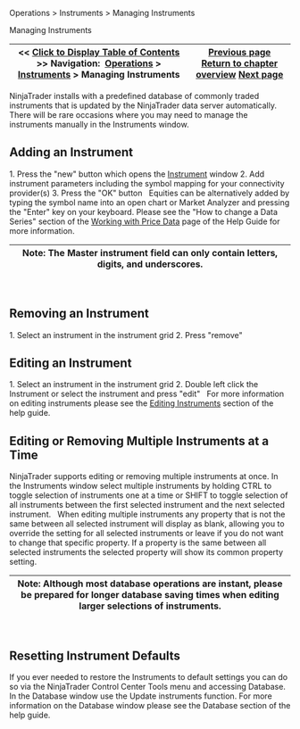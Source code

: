 ﻿
Operations \> Instruments \> Managing Instruments

Managing Instruments

| \<\< [Click to Display Table of Contents](manage_database.md) \>\> **Navigation:**     [Operations](operations-1.md) \> [Instruments](instruments-1.md) \> Managing Instruments | [Previous page](searching_for_instruments-1.md) [Return to chapter overview](instruments-1.md) [Next page](editing_instruments-1.md) |
| --- | --- |
NinjaTrader installs with a predefined database of commonly traded instruments that is updated by the NinjaTrader data server automatically. There will be rare occasions where you may need to manage the instruments manually in the Instruments window.
 
## Adding an Instrument
1\. Press the "new" button which opens the [Instrument](editing_instruments-1.md) window
2\. Add instrument parameters including the symbol mapping for your connectivity provider(s)
3\. Press the "OK" button
 
Equities can be alternatively added by typing the symbol name into an open chart or Market Analyzer and pressing the "Enter" key on your keyboard. Please see the "How to change a Data Series" section of the [Working with Price Data](working_with_price_data-1.md) page of the Help Guide for more information.
 

| Note: The Master instrument field can only contain letters, digits, and underscores. |
| --- |
 
## Removing an Instrument
1\. Select an instrument in the instrument grid
2\. Press "remove" 
 
## Editing an Instrument
1\. Select an instrument in the instrument grid
2\. Double left click the Instrument or select the instrument and press "edit"
 
For more information on editing instruments please see the [Editing Instruments](editing_instruments-1.md) section of the help guide.
 
## Editing or Removing Multiple Instruments at a Time
NinjaTrader supports editing or removing multiple instruments at once. In the Instruments window select multiple instruments by holding CTRL to toggle selection of instruments one at a time or SHIFT to toggle selection of all instruments between the first selected instrument and the next selected instrument.
 
When editing multiple instruments any property that is not the same between all selected instrument will display as blank, allowing you to override the setting for all selected instruments or leave if you do not want to change that specific property. If a property is the same between all selected instruments the selected property will show its common property setting. 
 

| Note: Although most database operations are instant, please be prepared for longer database saving times when editing larger selections of instruments. |
| --- |
 
## Resetting Instrument Defaults
If you ever needed to restore the Instruments to default settings you can do so via the NinjaTrader Control Center Tools menu and accessing Database. In the Database window use the Update instruments function. For more information on the Database window please see the Database section of the help guide.
